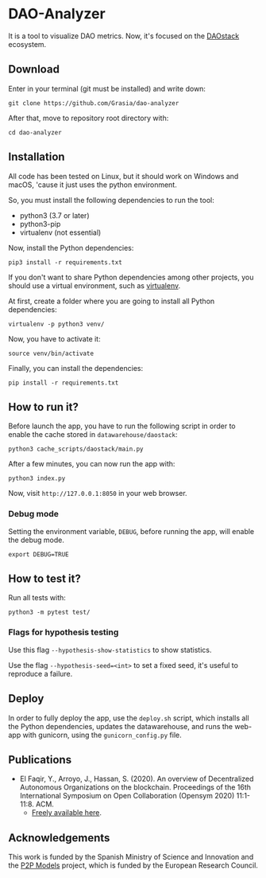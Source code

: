 # DAO-Analyzer
It is a tool to visualize DAO metrics. Now, it's focused on the [DAOstack](https://daostack.io/) ecosystem.

## Download
Enter in your terminal (git must be installed) and write down:

`git clone https://github.com/Grasia/dao-analyzer`

After that, move to repository root directory with:

`cd dao-analyzer`

## Installation
All code has been tested on Linux, but it should work on Windows and macOS, 'cause it just uses the python environment.

So, you must install the following dependencies to run the tool:

* python3 (3.7 or later)
* python3-pip
* virtualenv (not essential)

Now, install the Python dependencies:

`pip3 install -r requirements.txt`

If you don't want to share Python dependencies among other projects, you should use a virtual environment, such as [virtualenv](https://docs.python-guide.org/dev/virtualenvs/).

At first, create a folder where you are going to install all Python dependencies:

`virtualenv -p python3 venv/`

Now, you have to activate it:

`source venv/bin/activate`

Finally, you can install the dependencies:

`pip install -r requirements.txt`

## How to run it?
Before launch the app, you have to run the following script in order to enable the cache stored in `datawarehouse/daostack`:

`python3 cache_scripts/daostack/main.py`

After a few minutes, you can now run the app with:

`python3 index.py`

Now, visit `http://127.0.0.1:8050` in your web browser.

### Debug mode
Setting the environment variable, `DEBUG`, before running the app, will enable the debug mode.

`export DEBUG=TRUE`

## How to test it?
Run all tests with:

`python3 -m pytest test/`

### Flags for hypothesis testing
Use this flag `--hypothesis-show-statistics` to show statistics.

Use the flag `--hypothesis-seed=<int>` to set a fixed seed, it's useful to reproduce a failure.

## Deploy
In order to fully deploy the app, use the `deploy.sh` script, which installs all the Python dependencies, updates the datawarehouse, and runs the web-app with gunicorn, using the `gunicorn_config.py` file.

## Publications
* El Faqir, Y., Arroyo, J., Hassan, S. (2020). An overview of Decentralized Autonomous Organizations on the blockchain. Proceedings of the 16th International Symposium on Open Collaboration (Opensym 2020) 11:1-11:8. ACM. 
    * [Freely available here](https://opensym.org/wp-content/uploads/2020/08/os20-paper-a11-el-faqir.pdf).

## Acknowledgements
This work is funded by the Spanish Ministry of Science and Innovation and the [P2P Models](https://p2pmodels.eu/) project, which is funded by the European Research Council.